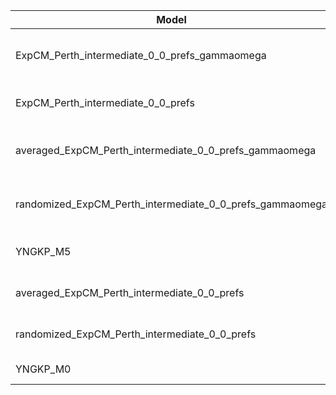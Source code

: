 | Model                                                    | deltaAIC | LogLikelihood | nParams | ParamValues                                              |
|----------------------------------------------------------|----------|---------------|---------|----------------------------------------------------------|
| ExpCM_Perth_intermediate_0_0_prefs_gammaomega            | 0.00     | -36312.19     | 7       | alpha_omega=1.00, beta=1.34, beta_omega=9.08, kappa=4.02 |
| ExpCM_Perth_intermediate_0_0_prefs                       | 1008.74  | -36817.56     | 6       | beta=1.44, kappa=3.54, omega=0.11                        |
| averaged_ExpCM_Perth_intermediate_0_0_prefs_gammaomega   | 2306.22  | -37465.30     | 7       | alpha_omega=0.64, beta=1.60, beta_omega=7.97, kappa=3.78 |
| randomized_ExpCM_Perth_intermediate_0_0_prefs_gammaomega | 2461.32  | -37542.85     | 7       | alpha_omega=0.67, beta=0.05, beta_omega=8.35, kappa=3.78 |
| YNGKP_M5                                                 | 3003.36  | -37808.87     | 12      | alpha_omega=0.64, beta_omega=9.39, kappa=3.29            |
| averaged_ExpCM_Perth_intermediate_0_0_prefs              | 4401.28  | -38513.83     | 6       | beta=0.91, kappa=3.38, omega=0.07                        |
| randomized_ExpCM_Perth_intermediate_0_0_prefs            | 4442.76  | -38534.57     | 6       | beta=0.01, kappa=3.36, omega=0.07                        |
| YNGKP_M0                                                 | 4944.34  | -38780.36     | 11      | kappa=2.87, omega=0.06                                   |